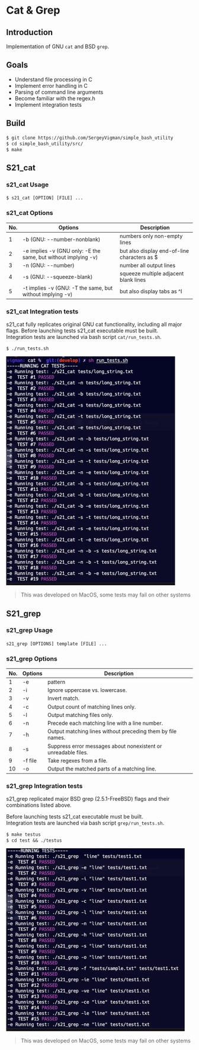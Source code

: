 # Cat & Grep

## Introduction

Implementation of GNU `cat` and BSD `grep`.

## Goals

- Understand file processing in C
- Implement error handling in C
- Parsing of command line arguments
- Become familiar with the regex.h 
- Implement integration tests

## Build

```
$ git clone https://github.com/SergeyVigman/simple_bash_utility
$ cd simple_bash_utility/src/
$ make
```

## S21_cat

### s21_cat Usage

`$ s21_cat [OPTION] [FILE] ...`

### s21_cat Options

| No. | Options | Description |
| ------ | ------ | ------ |
| 1 | -b (GNU: --number-nonblank) | numbers only non-empty lines |
| 2 | -e implies -v (GNU only: -E the same, but without implying -v) | but also display end-of-line characters as $  |
| 3 | -n (GNU: --number) | number all output lines |
| 4 | -s (GNU: --squeeze-blank) | squeeze multiple adjacent blank lines |
| 5 | -t implies -v (GNU: -T the same, but without implying -v) | but also display tabs as ^I  |

### s21_cat Integration tests

s21_cat fully replicates original GNU cat functionality, including all major flags.
Before launching tests s21_cat executable must be built. <br>
Integration tests are launched via bash script `cat/run_tests.sh`. 

```
$ ./run_tests.sh
```

![Cat testing](assets/cat_tests.png)

> This was developed on MacOS, some tests may fail on other systems

## S21_grep

### s21_grep Usage

`s21_grep [OPTIONS] template [FILE] ...`

### s21_grep Options

| No. | Options | Description |
| ------ | ------ | ------ |
| 1 | -e | pattern |
| 2 | -i | Ignore uppercase vs. lowercase.  |
| 3 | -v | Invert match. |
| 4 | -c | Output count of matching lines only. |
| 5 | -l | Output matching files only.  |
| 6 | -n | Precede each matching line with a line number. |
| 7 | -h | Output matching lines without preceding them by file names. |
| 8 | -s | Suppress error messages about nonexistent or unreadable files. |
| 9 | -f file | Take regexes from a file. |
| 10 | -o | Output the matched parts of a matching line. |

### s21_grep Integration tests

s21_grep replicated major BSD grep (2.5.1-FreeBSD) flags and their combinations listed above. 

Before launching tests s21_cat executable must be built. <br>
Integration tests are launched via bash script `grep/run_tests.sh`. 

```
$ make testus
$ cd test && ./testus
```
![Grep testing](assets/grep_tests.png)

> This was developed on MacOS, some tests may fail on other systems